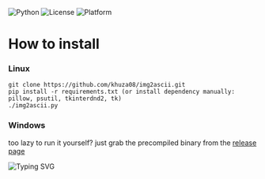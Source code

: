 ![Python](https://img.shields.io/badge/Python-3.10+-blue)
![License](https://img.shields.io/badge/license-MIT-green)
![Platform](https://img.shields.io/badge/platform-cross--platform-lightgrey)

# How to install


### Linux
```
git clone https://github.com/khuza08/img2ascii.git 
pip install -r requirements.txt (or install dependency manually: pillow, psutil, tkinterdnd2, tk)
./img2ascii.py
```

### Windows
too lazy to run it yourself? just grab the precompiled binary from the [release page](https://github.com/khuza08/img2ascii/releases)



![Typing SVG](https://readme-typing-svg.herokuapp.com?font=Fira+Code&duration=3000&pause=1000&color=F70CFF&center=true&vCenter=true&width=435&lines=+Drop+a+star+if+you+like+it!+%E2%AD%90)


